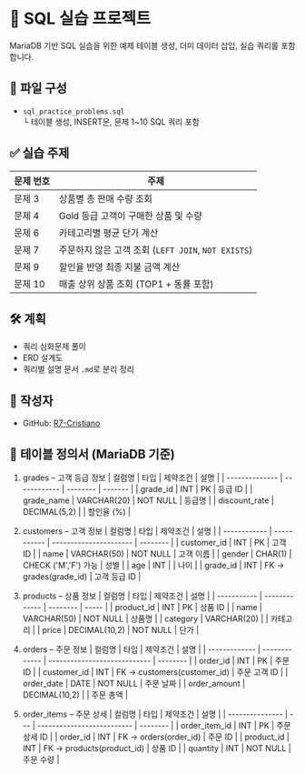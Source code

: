 # 📘 SQL 실습 프로젝트

MariaDB 기반 SQL 실습을 위한 예제 테이블 생성, 더미 데이터 삽입, 실습 쿼리를 포함합니다.

## 📁 파일 구성

- `sql_practice_problems.sql`  
  └ 테이블 생성, INSERT문, 문제 1~10 SQL 쿼리 포함

## ✅ 실습 주제

| 문제 번호 | 주제 |
|-----------|------|
| 문제 3 | 상품별 총 판매 수량 조회 |
| 문제 4 | Gold 등급 고객이 구매한 상품 및 수량 |
| 문제 6 | 카테고리별 평균 단가 계산 |
| 문제 7 | 주문하지 않은 고객 조회 (`LEFT JOIN`, `NOT EXISTS`) |
| 문제 9 | 할인율 반영 최종 지불 금액 계산 |
| 문제 10 | 매출 상위 상품 조회 (TOP1 + 동률 포함) |

## 🛠️ 계획
- 쿼리 심화문제 풀이
- ERD 설계도
- 쿼리별 설명 문서 `.md`로 분리 정리

## 🙋 작성자
- GitHub: [R7-Cristiano](https://github.com/R7-Cristiano)

## 📘 테이블 정의서 (MariaDB 기준)

1. grades – 고객 등급 정보
| 컬럼명            | 타입           | 제약조건     | 설명      |
| -------------- | ------------ | -------- | ------- |
| grade\_id      | INT          | PK       | 등급 ID   |
| grade\_name    | VARCHAR(20)  | NOT NULL | 등급명     |
| discount\_rate | DECIMAL(5,2) |          | 할인율 (%) |


2. customers – 고객 정보
| 컬럼명          | 타입          | 제약조건                   | 설명       |
| ------------ | ----------- | ---------------------- | -------- |
| customer\_id | INT         | PK                     | 고객 ID    |
| name         | VARCHAR(50) | NOT NULL               | 고객 이름    |
| gender       | CHAR(1)     | CHECK ('M','F') 가능     | 성별       |
| age          | INT         |                        | 나이       |
| grade\_id    | INT         | FK → grades(grade\_id) | 고객 등급 ID |


3. products – 상품 정보
| 컬럼명         | 타입            | 제약조건     | 설명    |
| ----------- | ------------- | -------- | ----- |
| product\_id | INT           | PK       | 상품 ID |
| name        | VARCHAR(50)   | NOT NULL | 상품명   |
| category    | VARCHAR(20)   |          | 카테고리  |
| price       | DECIMAL(10,2) | NOT NULL | 단가    |


4. orders – 주문 정보
| 컬럼명           | 타입            | 제약조건                         | 설명       |
| ------------- | ------------- | ---------------------------- | -------- |
| order\_id     | INT           | PK                           | 주문 ID    |
| customer\_id  | INT           | FK → customers(customer\_id) | 주문 고객 ID |
| order\_date   | DATE          | NOT NULL                     | 주문 날짜    |
| order\_amount | DECIMAL(10,2) |                              | 주문 총액    |


5. order_items – 주문 상세
| 컬럼명             | 타입  | 제약조건                       | 설명       |
| --------------- | --- | -------------------------- | -------- |
| order\_item\_id | INT | PK                         | 주문 상세 ID |
| order\_id       | INT | FK → orders(order\_id)     | 주문 ID    |
| product\_id     | INT | FK → products(product\_id) | 상품 ID    |
| quantity        | INT | NOT NULL                   | 주문 수량    |

